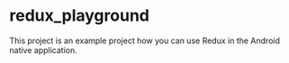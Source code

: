# redux_playground
This project is an example project how you can use Redux in the Android native application.
